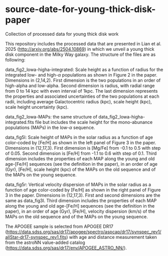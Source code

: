 # source-date-for-young-thick-disk-paper
Collection of processed data for young thick disk work

This repository includes the processed data that are presented in Lian et al. 2025 (http://arxiv.org/abs/2504.10869) in which we unveil a young thick disk component in the Milky Way galaxy. The structure of the files are as following:

data_fig2_lowa-higha-integrated: Scale height as a function of radius for the integrated low- and high-$\alpha$ populations as shown in Figure 2 in the paper. Dimensions in (2,14,2). First dimension is the two populations in an order of high-alpha and low-alpha. Second dimension is radius, with radial range from 0 to 14 kpc with even interval of 1kpc. The last dimension represents the properties and associated uncertainties of the two populations at each radii, including average Galactocentric radius (kpc), scale height (kpc), scale height uncertainty (kpc).  

data_fig2_lowa-MAPs: the same structure of data_fig2_lowa-higha-integrated.fits file but includes the scale height for the mono-abunance populations (MAPs) in the low-$\alpha$ sequence. 

data_fig5l: Scale height of MAPs in the solar radius as a function of age color-coded by [Fe/H] as shown in the left panel of Figure 3 in the paper. Dimensions in (12,17,3). First dimension is [Mg/Fe] from -0.1 to 0.5 with step of 0.05. Second dimension is [Fe/H] from -1.1 to 0.6 with step of 0.1. Third dimension includes the properties of each MAP along the young and old age-[Fe/H] sequences (see the definition in the paper), in an order of age (Gyr), [Fe/H], scale height (kpc) of the MAPs on the old sequence and of the MAPs on the young sequence. 

data_fig5r: Vertical velocity dispersion of MAPs in the solar radius as a function of age color-coded by [Fe/H] as shown in the right panel of Figure 3 in the paper. Dimensions in (12,17,3). First and second dimensions are the same as data_fig3l. Third dimension includes the properties of each MAP along the young and old age-[Fe/H] sequences (see the definition in the paper), in an order of age (Gyr), [Fe/H], velocity dispersion (km/s) of the MAPs on the old sequence and of the MAPs on the young sequence. 

The APOGEE sample is selected from APOGEE DR17 (https://data.sdss.org/sas/dr17/apogee/spectro/aspcap/dr17/synspec_rev1/allStar-dr17-synspec_rev1.fits) with age and distance measurement taken from the astroNN value-added catalog (https://data.sdss.org/sas/dr17/env/APOGEE_ASTRO_NN/). 
